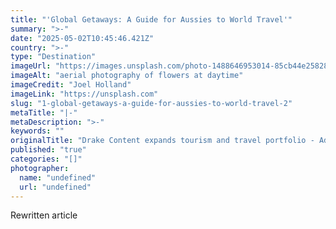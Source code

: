 ```yaml
---
title: "'Global Getaways: A Guide for Aussies to World Travel'"
summary: ">-"
date: "2025-05-02T10:45:46.421Z"
country: ">-"
type: "Destination"
imageUrl: "https://images.unsplash.com/photo-1488646953014-85cb44e25828?q=80&w=1935&auto=format&fit=crop&ixlib=rb-4.0.3&ixid=M3wxMjA3fDB8MHxwaG90by1wYWdlfHx8fGVufDB8fHx8fA%3D%3D"
imageAlt: "aerial photography of flowers at daytime"
imageCredit: "Joel Holland"
imageLink: "https://unsplash.com"
slug: "1-global-getaways-a-guide-for-aussies-to-world-travel-2"
metaTitle: "|-"
metaDescription: ">-"
keywords: ""
originalTitle: "Drake Content expands tourism and travel portfolio - AdNews"
published: "true"
categories: "[]"
photographer:
  name: "undefined"
  url: "undefined"
---
```





Rewritten article
